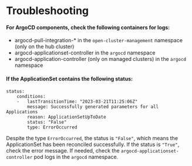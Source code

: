 # Troubleshooting

#### For ArgoCD components, check the following containers for logs:
* argocd-pull-integration-* in the `open-cluster-management` namespace (only on the hub cluster)
* argocd-applicationset-controller in the `argocd` namespace
* argocd-application-controller (only on managed clusters) in the `argocd` namespace

#### If the ApplicationSet contains the following status:
```
status:
    conditions:
    -   lastTransitionTime: "2023-03-21T11:25:06Z"
        message: Successfully generated parameters for all Applications
        reason: ApplicationSetUpToDate
        status: "False"
        type: ErrorOccurred
```
Despite the type `ErrorOccurred`, the status is `"False"`, which means the ApplicationSet has been reconciled successfully. If the status is `"True"`, check the error message. If needed, check the `argocd-applicationset-controller` pod logs in the `argocd` namespace.
